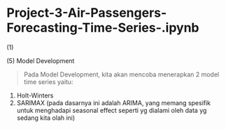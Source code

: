 # Project-3-Air-Passengers-Forecasting-Time-Series-.ipynb

(1)

(5) Model Development

> Pada Model Development, kita akan mencoba menerapkan 2 model time series yaitu:
1. Holt-Winters
2. SARIMAX (pada dasarnya ini adalah ARIMA, yang memang spesifik untuk menghadapi seasonal effect seperti yg dialami oleh data yg sedang kita olah ini)
